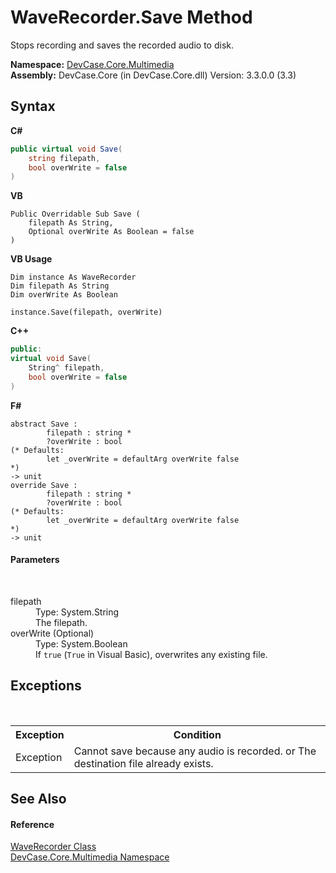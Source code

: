 # WaveRecorder.Save Method 
 

Stops recording and saves the recorded audio to disk.

**Namespace:**&nbsp;<a href="N_DevCase_Core_Multimedia">DevCase.Core.Multimedia</a><br />**Assembly:**&nbsp;DevCase.Core (in DevCase.Core.dll) Version: 3.3.0.0 (3.3)

## Syntax

**C#**<br />
``` C#
public virtual void Save(
	string filepath,
	bool overWrite = false
)
```

**VB**<br />
``` VB
Public Overridable Sub Save ( 
	filepath As String,
	Optional overWrite As Boolean = false
)
```

**VB Usage**<br />
``` VB Usage
Dim instance As WaveRecorder
Dim filepath As String
Dim overWrite As Boolean

instance.Save(filepath, overWrite)
```

**C++**<br />
``` C++
public:
virtual void Save(
	String^ filepath, 
	bool overWrite = false
)
```

**F#**<br />
``` F#
abstract Save : 
        filepath : string * 
        ?overWrite : bool 
(* Defaults:
        let _overWrite = defaultArg overWrite false
*)
-> unit 
override Save : 
        filepath : string * 
        ?overWrite : bool 
(* Defaults:
        let _overWrite = defaultArg overWrite false
*)
-> unit 
```


#### Parameters
&nbsp;<dl><dt>filepath</dt><dd>Type: System.String<br />The filepath.</dd><dt>overWrite (Optional)</dt><dd>Type: System.Boolean<br />If `true` (`True` in Visual Basic), overwrites any existing file.</dd></dl>

## Exceptions
&nbsp;<table><tr><th>Exception</th><th>Condition</th></tr><tr><td>Exception</td><td>Cannot save because any audio is recorded. or The destination file already exists.</td></tr></table>

## See Also


#### Reference
<a href="T_DevCase_Core_Multimedia_WaveRecorder">WaveRecorder Class</a><br /><a href="N_DevCase_Core_Multimedia">DevCase.Core.Multimedia Namespace</a><br />